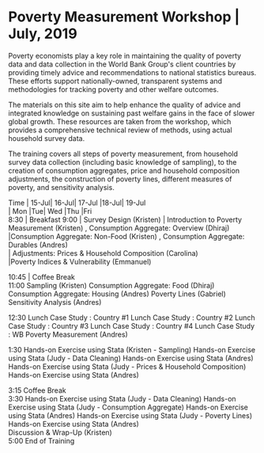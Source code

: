 # Poverty Measurement Workshop | July, 2019

Poverty economists play a key role in maintaining the quality of poverty data and data collection in the World Bank Group's client countries by providing timely advice and recommendations to national statistics bureaus. These efforts support nationally-owned, transparent systems and methodologies for tracking poverty and other welfare outcomes. 

The materials on this site aim to help enhance the quality of advice and integrated knowledge on sustaining past welfare gains in the face of slower global growth. These resources are taken from the workshop, which provides a comprehensive technical review of methods, using actual household survey data.

The training covers all steps of poverty measurement, from household survey data collection (including basic knowledge of sampling), to the creation of consumption aggregates, price and household composition adjustments, the construction of poverty lines, different measures of poverty, and sensitivity analysis.



Time |	15-Jul|	16-Jul|	17-Jul	|18-Jul|	19-Jul	
 | Mon	|Tue|	Wed	|Thu	|Fri	
8:30	| Breakfast	
9:00	| Survey Design (Kristen)
|	Introduction to Poverty Measurement (Kristen) , Consumption Aggregate: Overview (Dhiraj)	
|Consumption Aggregate: Non-Food (Kristen) , Consumption Aggregate: Durables (Andres)	
|	Adjustments: Prices & Household Composition (Carolina)	
|Poverty Indices & Vulnerability (Emmanuel)	
						
10:45	| Coffee Break	
11:00	Sampling (Kristen)	Consumption Aggregate:
Food (Dhiraj)	Consumption Aggregate:
Housing (Andres)	Poverty Lines (Gabriel)	Sensitivity Analysis (Andres)	
						
12:30	Lunch Case Study : Country #1	Lunch Case Study : Country #2	Lunch Case Study : Country #3	Lunch Case Study : Country #4	Lunch Case Study : WB Poverty Measurement (Andres)	
						
						
1:30	Hands-on Exercise using Stata (Kristen - Sampling)	Hands-on Exercise using Stata (Judy - Data Cleaning)	Hands-on Exercise using Stata (Andres)	Hands-on Exercise using Stata (Judy - Prices & Household Composition)	Hands-on Exercise using Stata (Andres)	
						
3:15	Coffee Break	
3:30	Hands-on Exercise using Stata (Judy - Data Cleaning)	Hands-on Exercise using Stata (Judy - Consumption Aggregate)	Hands-on Exercise using Stata (Andres)	Hands-on Exercise using Stata (Judy - Poverty Lines)	Hands-on Exercise using Stata (Andres)	
					Discussion & Wrap-Up (Kristen)	
5:00	End of Training	


